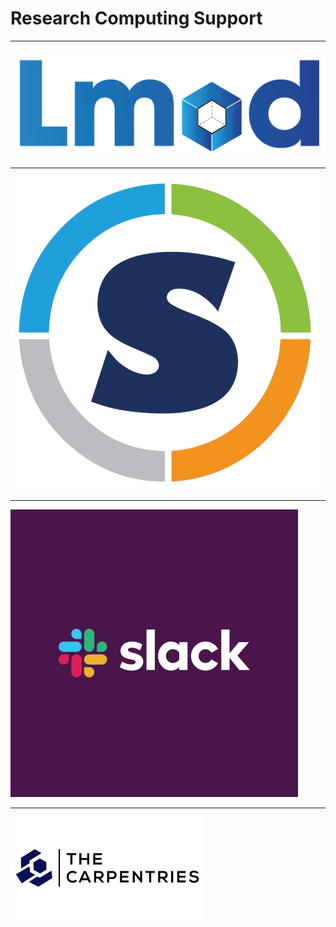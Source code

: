 # Research Computing Support

----

![Image of lmod logo](images/lmod.png)

----

![Image of Singularity logo](images/singularity.png)

----

![Image of Slack logo](images/slack.png)

----

![Image of Carpentries logo](images/carpentries.png)
